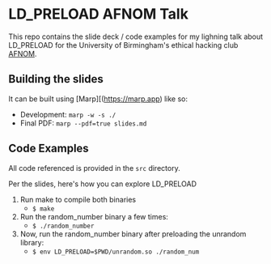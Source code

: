 # LD_PRELOAD AFNOM Talk
This repo contains the slide deck / code examples for my lighning talk about LD_PRELOAD for the University of Birmingham's ethical hacking club [AFNOM](https://afnom.net).

## Building the slides
It can be built using [Marp][(https://marp.app) like so:
* Development: `marp -w -s ./`
* Final PDF: `marp --pdf=true slides.md`

## Code Examples
All code referenced is provided in the `src` directory.

Per the slides, here's how you can explore LD_PRELOAD

1. Run make to compile both binaries
    * `$ make`
2. Run the random_number binary a few times:
    * `$ ./random_number`
3. Now, run the random_number binary after preloading the unrandom library:
    * `$ env LD_PRELOAD=$PWD/unrandom.so ./random_num`
